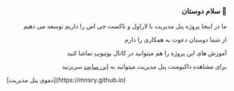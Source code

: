 ### <div align="right">سلام دوستان 👋</div>

<div align="right">
<p>ما در اینجا پروژه پنل مدیریت با لاراول و ناکست جی اس را داریم توسعه می دهیم</p>
<p>از شما دوستان دعوت به همکاری را دارم</p>
<p>آموزش های این پروژه را هم میتوانید در کانال <a href="https://www.youtube.com/playlist?list=PLXChBR5rCkrheZRydB6C-ohLMGL1Q6gGz" target="_blank">یوتیوب</a> تماشا کنید</p>
<p>برای مشاهده داکیومنت پنل مدیریت میتوانید به <a href="https://laranuxt.ir" target="_blank">این سایت</a> سربزنید</p>
</div>
[دموی پنل مدیریت](https://mnsry.github.io)
